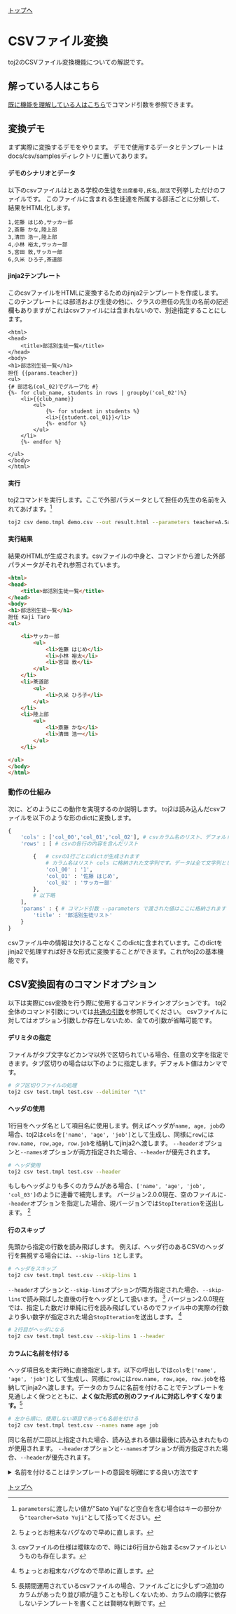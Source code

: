 [トップへ](../README.md)
# CSVファイル変換
toj2のCSVファイル変換機能についての解説です。

## 解っている人はこちら

[既に機能を理解している人はこちら](#csv変換固有のコマンドオプション)でコマンド引数を参照できます。

## 変換デモ
まず実際に変換するデモをやります。
デモで使用するデータとテンプレートはdocs/csv/samplesディレクトリに置いてあります。

#### デモのシナリオとデータ
以下のcsvファイルはとある学校の生徒を`出席番号,氏名,部活`で列挙しただけのファイルです。
このファイルに含まれる生徒達を所属する部活ごとに分類して、結果をHTML化します。

```csv:demo.csv
1,佐藤 はじめ,サッカー部
2,斎藤 かな,陸上部
3,清田 浩一,陸上部
4,小林 裕太,サッカー部
5,宮田 敦,サッカー部
6,久米 ひろ子,茶道部
```
#### jinja2テンプレート
このcsvファイルをHTMLに変換するためのjinja2テンプレートを作成します。
このテンプレートには部活および生徒の他に、クラスの担任の先生の名前の記述欄もありますがこれはcsvファイルには含まれないので、別途指定することにします。

```jinja2:demo.tmpl
<html>
<head> 
    <title>部活別生徒一覧</title>
</head>
<body>
<h1>部活別生徒一覧</h1>
担任 {{params.teacher}}
<ul>
{# 部活名(col_02)でグループ化 #}
{%- for club_name, students in rows | groupby('col_02')%}
    <li>{{club_name}}
        <ul>
            {%- for student in students %}
            <li>{{student.col_01}}</li>
            {%- endfor %}
        </ul>
    </li>
    {%- endfor %}

</ul>
</body>
</html>
```

#### 実行
toj2コマンドを実行します。ここで外部パラメータとして担任の先生の名前を入れてあげます。[^params-escape]

```sh
toj2 csv demo.tmpl demo.csv --out result.html --parameters teacher=A.Sawada
```
#### 実行結果
結果のHTMLが生成されます。csvファイルの中身と、コマンドから渡した外部パラメータがそれぞれ参照されています。

```html
<html>
<head> 
    <title>部活別生徒一覧</title>
</head>
<body>
<h1>部活別生徒一覧</h1>
担任 Kaji Taro
<ul>

    <li>サッカー部
        <ul>
            <li>佐藤 はじめ</li>
            <li>小林 裕太</li>
            <li>宮田 敦</li>
        </ul>
    </li>
    <li>茶道部
        <ul>
            <li>久米 ひろ子</li>
        </ul>
    </li>
    <li>陸上部
        <ul>
            <li>斎藤 かな</li>
            <li>清田 浩一</li>
        </ul>
    </li>

</ul>
</body>
</html>
```

### 動作の仕組み
次に、どのようにこの動作を実現するのか説明します。
toj2は読み込んだcsvファイルを以下のような形のdictに変換します。

```python
{
    'cols' : ['col_00','col_01','col_02'], # csvカラム名のリスト、デフォルトは連番です
    'rows' : [ # csvの各行の内容を含んだリスト

        {   # csvの1行ごとにdictが生成されます
            # カラム名はリスト cols に格納された文字列です。データは全て文字列として扱われます。
            'col_00' : '1',
            'col_01' : '佐藤 はじめ',
            'col_02' : 'サッカー部'
        },
        # 以下略
    ],
    'params' : { # コマンド引数 --parameters で渡された値はここに格納されます
        'title' : '部活別生徒リスト'
    }                       
}
```

csvファイル中の情報は欠けることなくこのdictに含まれています。このdictをjinja2で処理すれば好きな形式に変換することができます。これがtoj2の基本機能です。

## CSV変換固有のコマンドオプション
以下は実際にcsv変換を行う際に使用するコマンドラインオプションです。
toj2全体のコマンド引数については[共通の引数](../README.md#共通コマンド引数)を参照してください。
csvファイルに対してはオプション引数しか存在しないため、全ての引数が省略可能です。

#### デリミタの指定
ファイルがタブ文字などカンマ以外で区切られている場合、任意の文字を指定できます。タブ区切りの場合は以下のように指定します。デフォルト値はカンマです。

```sh
# タブ区切りファイルの処理
toj2 csv test.tmpl test.csv --delimiter "\t"
```

#### ヘッダの使用
1行目をヘッダ名として項目名に使用します。例えばヘッダが`name, age, job`の場合、toj2は`cols`を`['name', 'age', 'job']`として生成し、同様に`row`には`row.name, row,age, row.job`を格納してjinja2へ渡します。
`--header`オプションと`--names`オプションが両方指定された場合、`--header`が優先されます。

```sh
# ヘッダ使用
toj2 csv test.tmpl test.csv --header
```

もしもヘッダよりも多くのカラムがある場合、`['name', 'age', 'job', 'col_03']`のように連番で補完します。
バージョン2.0.0現在、空のファイルに`--header`オプションを指定した場合、現バージョンでは`StopIteration`を送出します。 [^next-bug]

#### 行のスキップ
先頭から指定の行数を読み飛ばします。
例えば、ヘッダ行のあるCSVのヘッダ行を無視する場合には、`--skip-lins 1`とします。

```sh
# ヘッダをスキップ
toj2 csv test.tmpl test.csv --skip-lins 1
```

`--header`オプションと`--skip-lins`オプションが両方指定された場合、`--skip-lins`で読み飛ばした直後の行をヘッダとして扱います。 [^skip-and-header]
バージョン2.0.0現在では、指定した数だけ単純に行を読み飛ばしているのでファイル中の実際の行数より多い数字が指定された場合`StopIteration`を送出します。 [^next-bug]

```sh
# 2行目がヘッダになる
toj2 csv test.tmpl test.csv --skip-lins 1 --header
```

#### カラムに名前を付ける
ヘッダ項目名を実行時に直接指定します。以下の呼出しでは`cols`を`['name', 'age', 'job']`として生成し、同様に`row`には`row.name, row,age, row.job`を格納してjinja2へ渡します。データのカラムに名前を付けることでテンプレートを見通しよく保つとともに、**よく似た形式の別のファイルに対応しやすくなります。**[^csv-chaos]

```sh
# 左から順に、使用しない項目であっても名前を付ける
toj2 csv test.tmpl test.csv --names name age job
```
同じ名前が二回以上指定された場合、読み込まれる値は最後に読み込まれたものが使用されます。
`--header`オプションと`--names`オプションが両方指定された場合、`--header`が優先されます。

<details>
<summary>名前を付けることはテンプレートの意図を明確にする良い方法です</summary>

##### --namesオプション使用例

デモで書いた例を`--names`オプションを使用して書き直してみます。 [^readable]

```jinja2:namesdemo.tmpl
<html>
<head> 
    <title>部活別生徒一覧</title>
</head>
<body>
<h1>部活別生徒一覧</h1>
担任 {{params.teacher}}
<ul>
{# 部活名(club_name)でグループ化 #}
{%- for club_name, students in rows | groupby('club_name')%}
    <li>{{club_name}}
        <ul>
            {%- for student in students %}
            <li>{{student.name}}</li>
            {%- endfor %}
        </ul>
    </li>
    {%- endfor %}

</ul>
</body>
</html>
```
コマンドにオプションを追加します
```sh
toj2 csv namesdemo.tmpl demo.csv --out namesresult.html --names no name club_name --parameters teacher=A.Sawada
```
</details>

[トップへ](../README.md)

[^params-escape]: `parameters`に渡したい値が"Sato Yuji"など空白を含む場合はキーの部分から`"tearcher=Sato Yuji"`として括ってください。
[^skip-and-header]: csvファイルの仕様は曖昧なので、時には6行目から始まるcsvファイルというものも存在します。
[^csv-chaos]: 長期間運用されているcsvファイルの場合、ファイルごとに少しずつ追加のカラムがあったり並び順が違うことも珍しくないため、カラムの順序に依存しないテンプレートを書くことは賢明な判断です。
[^next-bug]: ちょっとお粗末なバグなので早めに直します。
